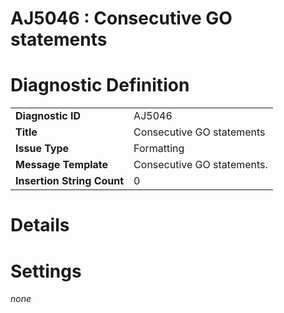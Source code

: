 # AJ5046 : Consecutive GO statements

# Diagnostic Definition

<table>
  <tr>
    <td class="header"><b>Diagnostic ID</b></td>
    <td>AJ5046</td>
  </tr>
  <tr>
    <td class="header"><b>Title</b></td>
    <td>Consecutive GO statements</td>
  </tr>
  <tr>
    <td class="header"><b>Issue Type</b></td>
    <td>Formatting</td>
  </tr>
  <tr>
    <td class="header"><b>Message Template</b></td>
    <td>Consecutive GO statements.</td>
  </tr>
  <tr>
    <td class="header"><b>Insertion String Count</b></td>
    <td>0</td>
  </tr>
</table>

# Details



# Settings

*none*

